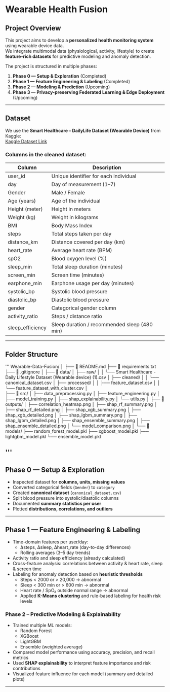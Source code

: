 # Wearable Health Fusion

## Project Overview

This project aims to develop a **personalized health monitoring system** using wearable device data.  
We integrate multimodal data (physiological, activity, lifestyle) to create **feature-rich datasets** for predictive modeling and anomaly detection.

The project is structured in multiple phases:

1. **Phase 0 — Setup & Exploration** (Completed)  
2. **Phase 1 — Feature Engineering & Labeling** (Completed)  
3. **Phase 2 — Modeling & Prediction** (Upcoming)  
4. **Phase 3 — Privacy-preserving Federated Learning & Edge Deployment** (Upcoming)

---

## Dataset

We use the **Smart Healthcare – DailyLife Dataset (Wearable Device)** from Kaggle:  
[Kaggle Dataset Link](https://www.kaggle.com/datasets/mdimammahdi/smart-healthcare-dailylife-dataset-wearable-device?resource=download)

### Columns in the cleaned dataset:

| Column                 | Description                                     |
|------------------------|-------------------------------------------------|
| user_id                | Unique identifier for each individual          |
| day                    | Day of measurement (1–7)                        |
| Gender                 | Male / Female                                   |
| Age (years)            | Age of the individual                           |
| Height (meter)         | Height in meters                                |
| Weight (kg)            | Weight in kilograms                             |
| BMI                    | Body Mass Index                                 |
| steps                  | Total steps taken per day                        |
| distance_km            | Distance covered per day (km)                  |
| heart_rate             | Average heart rate (BPM)                        |
| spO2                   | Blood oxygen level (%)                           |
| sleep_min              | Total sleep duration (minutes)                  |
| screen_min             | Screen time (minutes)                           |
| earphone_min           | Earphone usage per day (minutes)                |
| systolic_bp            | Systolic blood pressure                          |
| diastolic_bp           | Diastolic blood pressure                         |
| gender                 | Categorical gender column                        |
| activity_ratio         | Steps / distance ratio                           |
| sleep_efficiency       | Sleep duration / recommended sleep (480 min)   |

---

## Folder Structure
'''
Wearable-Data-Fusion/
│
├── 📄 README.md
├── 📄 requirements.txt
├── 📄 .gitignore
│
├── 📁 data/
│   ├── raw/
│   │   └── Smart Healthcare - Daily Lifestyle Dataset (Wearable device) (1).csv
│   ├── cleaned/
│   │   └── canonical_dataset.csv
│   ├── processed/
│   │   ├── feature_dataset.csv
│   │   └── feature_dataset_with_cluster.csv
│   
├── 📁 src/
│   ├── data_preprocessing.py
│   ├── feature_engineering.py
│   ├── model_training.py
│   ├── shap_explainability.py
│   └── utils.py
│
├── 📁 outputs/
│   ├── correlation_heatmap.png
│   ├── shap_rf_summary.png
│   ├── shap_rf_detailed.png
│   ├── shap_xgb_summary.png
│   ├── shap_xgb_detailed.png
│   ├── shap_lgbm_summary.png
│   ├── shap_lgbm_detailed.png
│   ├── shap_ensemble_summary.png
│   ├── shap_ensemble_detailed.png
│   └── model_comparison.png
│
└── 📁 models/
    ├── random_forest_model.pkl
    ├── xgboost_model.pkl
    ├── lightgbm_model.pkl
    └── ensemble_model.pkl

'''
---

## Phase 0 — Setup & Exploration

- Inspected dataset for **columns, units, missing values**  
- Converted categorical fields (`Gender`) to `category`  
- Created **canonical dataset** (`canonical_dataset.csv`)  
- Split blood pressure into systolic/diastolic columns  
- Documented **summary statistics per user**  
- Plotted **distributions, correlations, and outliers**  

---

## Phase 1 — Feature Engineering & Labeling

- Time-domain features per user/day:  
  - Δsteps, Δsleep, Δheart_rate (day-to-day differences)  
  - Rolling averages (3–5 day trends)  
- Activity ratio and sleep efficiency (already calculated)  
- Cross-feature analysis: correlations between activity & heart rate, sleep & screen time  
- Labeling for anomaly detection based on **heuristic thresholds**  
  - Steps < 2000 or > 20,000 → abnormal  
  - Sleep < 300 min or > 600 min → abnormal  
  - Heart rate / SpO₂ outside normal range → abnormal
  -  Applied **K-Means clustering** and rule-based labeling for health risk levels 

### **Phase 2 – Predictive Modeling & Explainability**
- Trained multiple ML models:
  - Random Forest
  - XGBoost
  - LightGBM  
  - Ensemble (weighted average)
- Compared model performance using accuracy, precision, and recall metrics  
- Used **SHAP explainability** to interpret feature importance and risk contributions  
- Visualized feature influence for each model (summary and detailed plots)

---
